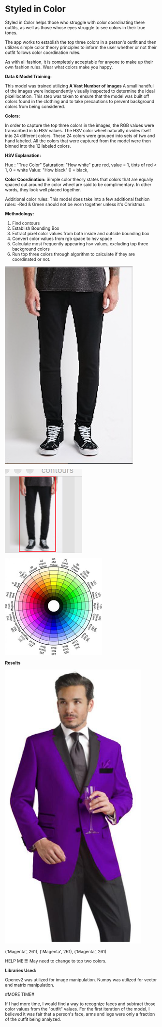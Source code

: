 # Styled in Color


Styled in Color helps those who struggle with color coordinating there outfits, as well as those whose eyes struggle to see colors in their true tones.

The app works to establish the top three colors in a person's outfit and then utilizes simple color theory principles to inform the user whether or not their outfit follows color coordination rules.

As with all fashion, it is completely acceptable for anyone to make up their own fashion rules. Wear what colors make you happy.

**Data & Model Training:**

  This model was trained utilizing **A Vast Number of images**
  A small handful of the images were independently visually inspected to determine the ideal pixel location. This step was taken to ensure that the model was built off colors found in the clothing and to take precautions to prevent background colors from being considered.

**Colors:**

  In order to capture the top three colors in the images, the RGB values were transcribed in to HSV values. The HSV color wheel naturally divides itself into 24 different colors. These 24 colors were grouped into sets of two and hand labeled. All the colors that were captured from the model were then binned into the 12 labeled colors.

**HSV Explanation:**

  Hue : "True Color"
  Saturation: "How white" pure red, value = 1, tints of red < 1,
              0 = white
  Value: "How black" 0 = black,

**Color Coordination:**
  Simple color theory states that colors that are equally spaced out around the color wheel are said to be complimentary. In other words, they look well placed together.

  Additional color rules:
    This model does take into a few additional fashion rules:
      -Red & Green should not be worn together unless it's Christmas

**Methodology:**

  1. Find contours
  2. Establish Bounding Box
  3. Extract pixel color values from both inside and outside bounding box
  4. Convert color values from rgb space to hsv space
  5. Calculate most frequently appearing hsv values, excluding top three background colors
  6. Run top three colors through algorithm to calculate if they are coordinated or not.

![Starting Image](https://github.com/NRahm/styled_in_color/blob/master/data/read_me_photos/sample_image_original.jpg)

![Bounding Box Location](https://github.com/NRahm/styled_in_color/blob/master/data/read_me_photos/bounding_box.jpg)

![HSV Colorwheel](https://github.com/NRahm/styled_in_color/blob/master/data/read_me_photos/color_wheel.jpg)

**Results**


![Man in Purple](https://github.com/NRahm/styled_in_color/blob/master/data/read_me_photos/man_in_purple.jpg)



('Magenta', 261), ('Magenta', 261), ('Magenta', 261)

HELP ME!!!!
May need to change to top two colors.

**Libraries Used:**

  Opencv2 was utilized for image manipulation.
  Numpy was utilized for vector and matrix manipulation.

#MORE TIME#

If I had more time, I would find a way to recognize faces and subtract those color values from the "outfit" values. For the first iteration of the model, I believed it was fair that a person's face, arms and legs were only a fraction of the outfit being analyzed.   
